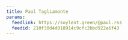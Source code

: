 ```yaml
---
title: Paul ‮etnomailgaT
params:
  feedlink: https://soylent.green/@paul.rss
  feedid: 210f30d4d018914c9cfc2bbd922a6f43
---
```

